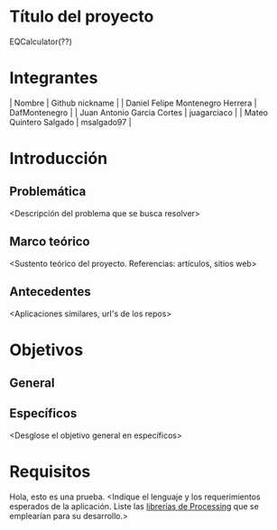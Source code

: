 # Título del proyecto
EQCalculator(??)
# Integrantes

| Nombre | Github nickname |
| Daniel Felipe Montenegro Herrera  | DafMontenegro |
| Juan Antonio Garcia Cortes  | juagarciaco |
| Mateo Quintero Salgado  | msalgado97  |

# Introducción

## Problemática

<Descripción del problema que se busca resolver>

## Marco teórico

<Sustento teórico del proyecto. Referencias: artículos, sitios web>

## Antecedentes

<Aplicaciones similares, url's de los repos>

# Objetivos

## General

<Enmarque el proyecto en un objetivo global>

## Específicos

<Desglose el objetivo general en específicos>

# Requisitos

Hola, esto es una prueba.
<Indique el lenguaje y los requerimientos esperados de la aplicación. Liste las [librerías de Processing](https://processing.org/reference/libraries/) que se emplearían para su desarrollo.>
